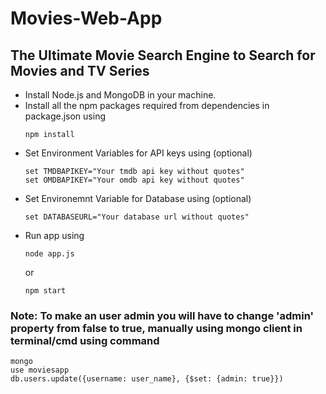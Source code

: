 # Movies-Web-App
## The Ultimate Movie Search Engine to Search for Movies and TV Series

* Install Node.js and MongoDB in your machine.
* Install all the npm packages required from dependencies in package.json using
  ```
  npm install
  ```
* Set Environment Variables for API keys using (optional)
  ```
  set TMDBAPIKEY="Your tmdb api key without quotes"
  set OMDBAPIKEY="Your omdb api key without quotes"
  ```
* Set Environemnt Variable for Database using (optional)
  ```
  set DATABASEURL="Your database url without quotes"
  ```
* Run app using 
  ```
  node app.js
  ```
  or
  ```
  npm start
  ```

### Note: To make an user admin you will have to change 'admin' property from false to true, manually using mongo client in terminal/cmd using command
```
mongo
use moviesapp
db.users.update({username: user_name}, {$set: {admin: true}})
```
